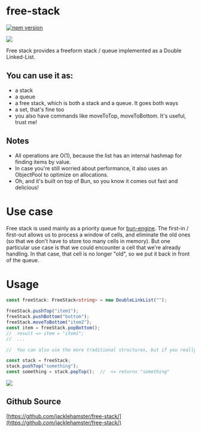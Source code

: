 # free-stack

[![npm version](https://badge.fury.io/js/free-stack.svg)](https://www.npmjs.com/package/free-stack)

![](https://jacklehamster.github.io/free-stack/icon.png)



Free stack provides a freeform stack / queue implemented as a Double Linked-List.


## You can use it as:
- a stack
- a queue
- a free stack, which is both a stack and a queue. It goes both ways
- a set, that's fine too
- you also have commands like moveToTop, moveToBottom. It's useful, trust me!

## Notes
- All operations are O(1), because the list has an internal hashmap for finding items by value.
- In case you're still worried about performance, it also uses an ObjectPool to optimize on allocations.
- Oh, and it's built on top of Bun, so you know it comes out fast and delicious!

# Use case

Free stack is used mainly as a priority queue for [bun-engine](https://github.com/jacklehamster/bun-engine). The first-in / first-out allows us to process a window of cells, and eliminate the old ones (so that we don't have to store too many cells in memory). But one particular use case is that we could encounter a cell that we're already handling. In that case, that cell is no longer "old", so we put it back in front of the queue.

# Usage

```typescript
const freeStack: FreeStack<string> = new DoubleLinkList("");

freeStack.pushTop("item1");
freeStack.pushBottom("bottom");
freeStack.moveToBottom("item2");
const item = freeStack.popBottom();
//  result => item = "item1";
//  ...

//  You can also use the more traditional structures, but if you really need a queue / stack, I suggest you just use an array. That's more efficient.

const stack = freeStack;
stack.pushTop("something");
const something = stack.popTop();  //  <= returns "something"
```


![](https://jacklehamster.github.io/free-stack/icon.png)

## Github Source

[https://github.com/jacklehamster/free-stack/](https://github.com/jacklehamster/free-stack/)

